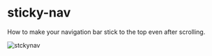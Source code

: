 # sticky-nav
How to make your navigation bar stick to the top even after scrolling.


![stckynav](https://user-images.githubusercontent.com/30717546/37251872-e33c1876-253d-11e8-9e44-59364768d55d.gif)
